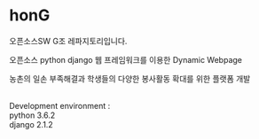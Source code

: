 # honG

오픈소스SW G조 레파지토리입니다.<br>


오픈소스 python django 웹 프레임워크를 이용한 Dynamic Webpage <br>


농촌의 일손 부족해결과 학생들의 다양한 봉사활동 확대를 위한 플랫폼 개발 <br>




<br>Development environment :<br>
python 3.6.2<br>
django 2.1.2
